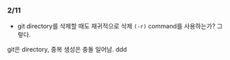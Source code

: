 ### 2/11

- git directory를 삭제할 때도 재귀적으로 삭제 `(-r)` command를 사용하는가? 그렇다.

git은 directory, 중복 생성은 충돌 일어남.
ddd